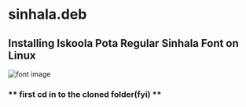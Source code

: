 # sinhala.deb
## Installing Iskoola Pota Regular Sinhala Font on Linux
![font image](https://blogger.googleusercontent.com/img/b/R29vZ2xl/AVvXsEhoWsm0vz2l2KdPQkT_2soUCWaRtaIs1gHBQpwKUsem5GwEghoN1QitDgvQoFzuMlDM7xqZ-WvXznzddLDMA9bXPGCWAnEl-1d_jyi-Iwtbm4KoJ9tUMFVrhqRRVjkDVNTZJeY29ozh8vT_m6fdkmbJyE22avzW9P7mKpI6VCfQGcvjdrIoXSRg1Zp3SA/s229/download.png)
### ** first cd in to the cloned folder(fyi) **
